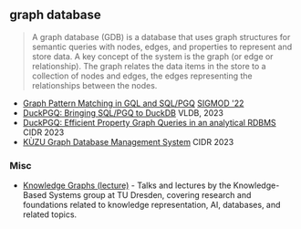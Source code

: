 ## graph database

> A graph database (GDB) is a database that uses graph structures for semantic queries with nodes, edges, and properties to represent and store data.
> A key concept of the system is the graph (or edge or relationship). The graph relates the data items in the store to a collection of nodes and edges, the edges representing the relationships between the nodes.

- [Graph Pattern Matching in GQL and SQL/PGQ](https://arxiv.org/pdf/2112.06217) [SIGMOD '22](https://dl.acm.org/doi/10.1145/3514221.3526057)
- [DuckPGQ: Bringing SQL/PGQ to DuckDB](https://dl.acm.org/doi/pdf/10.14778/3611540.3611614) VLDB, 2023
- [DuckPGQ: Efficient Property Graph Queries in an analytical RDBMS](https://www.cidrdb.org/cidr2023/papers/p66-wolde.pdf) CIDR 2023
- [KÙZU Graph Database Management System][kuzu] CIDR 2023

### Misc

- [Knowledge Graphs (lecture)](https://www.youtube.com/watch?v=NZN2jVyRKVc&list=PLar5iR7mhb4dJHDSjmeo6W7HomHBSZf9t) - Talks and lectures by the Knowledge-Based Systems group at TU Dresden, covering research and foundations related to knowledge representation, AI, databases, and related topics.

[kuzu]: kuzu.md

